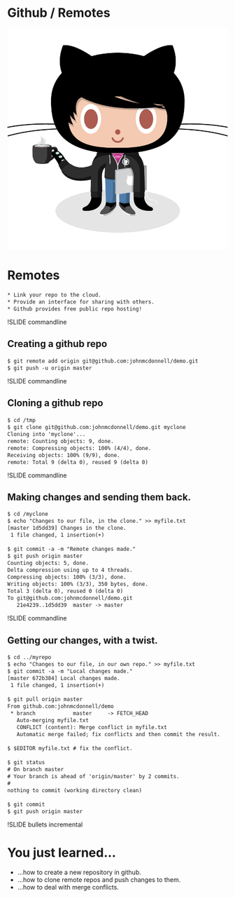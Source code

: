 <!SLIDE subsection bigimage>

# Github / Remotes

![codercat](../images/codercat.jpg)


<!SLIDE bullets>

# Remotes

    * Link your repo to the cloud.
    * Provide an interface for sharing with others.
    * Github provides free public repo hosting!

!SLIDE commandline
## Creating a github repo

    $ git remote add origin git@github.com:johnmcdonnell/demo.git
    $ git push -u origin master

!SLIDE commandline
## Cloning a github repo

    $ cd /tmp
    $ git clone git@github.com:johnmcdonnell/demo.git myclone
    Cloning into 'myclone'...
    remote: Counting objects: 9, done.
    remote: Compressing objects: 100% (4/4), done.
    Receiving objects: 100% (9/9), done.
    remote: Total 9 (delta 0), reused 9 (delta 0)

!SLIDE commandline
## Making changes and sending them back.

    $ cd /myclone
    $ echo "Changes to our file, in the clone." >> myfile.txt
    [master 1d5dd39] Changes in the clone.
     1 file changed, 1 insertion(+)

    $ git commit -a -m "Remote changes made."
    $ git push origin master
    Counting objects: 5, done.
    Delta compression using up to 4 threads.
    Compressing objects: 100% (3/3), done.
    Writing objects: 100% (3/3), 350 bytes, done.
    Total 3 (delta 0), reused 0 (delta 0)
    To git@github.com:johnmcdonnell/demo.git
       21e4239..1d5dd39  master -> master

!SLIDE commandline
## Getting our changes, with a twist.

    $ cd ../myrepo
    $ echo "Changes to our file, in our own repo." >> myfile.txt
    $ git commit -a -m "Local changes made."
    [master 672b384] Local changes made.
     1 file changed, 1 insertion(+)
    
    $ git pull origin master
    From github.com:johnmcdonnell/demo
     * branch            master     -> FETCH_HEAD
       Auto-merging myfile.txt
       CONFLICT (content): Merge conflict in myfile.txt
       Automatic merge failed; fix conflicts and then commit the result.
    
    $ $EDITOR myfile.txt # fix the conflict.
    
    $ git status
    # On branch master
    # Your branch is ahead of 'origin/master' by 2 commits.
    #
    nothing to commit (working directory clean)
    
    $ git commit
    $ git push origin master

!SLIDE bullets incremental
# You just learned...

* ...how to create a new repository in github.
* ...how to clone remote repos and push changes to them.
* ...how to deal with merge conflicts.



